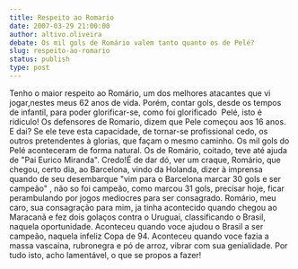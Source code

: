 ```yaml
---
title: Respeito ao Romario
date: 2007-03-29 21:00:00
author: altivo.oliveira
debate: Os mil gols de Romário valem tanto quanto os de Pelé?
slug: respeito-ao-romario
status: publish 
type: post
---
```


Tenho o maior respeito ao Romário, um dos melhores atacantes que vi jogar,nestes meus 62 anos de vida. Porém, contar gols, desde os tempos de infantil, para poder glorificar-se, como foi glorificado  Pelé, isto é ridiculo! Os defensores de Romario, dizem que Pele começou aos 16 anos. E dai? Se ele teve esta capacidade, de tornar-se profissional cedo, os outros pretendentes à glorias, que façam o mesmo caminho. Os mil gols do Pelé aconteceram de forma natural. Os de Romário, coitado, teve até ajuda de "Pai Eurico Miranda". Credo!É de dar dó, ver um craque, Romário, que chegou, certo dia, ao Barcelona, vindo da Holanda, dizer à imprensa quando de seu desembarque "vim para o Barcelona marcar 30 gols e ser campeão" , não so foi campeão, como marcou 31 gols, precisar hoje, ficar perambulando por jogos mediocres para ser consagrado. Romário, meu caro, sua consagração para mim, ja tinha acontecido quando chegou ao Maracanã e fez dois golaços contra o Uruguai, classificando o Brasil, naquela oportunidade. Aconteceu quando voce ajudou o Brasil a ser campeão, naquela infeliz Copa de 94. Aconteceu quando voce fazia a massa vascaina, rubronegra e pó de arroz, vibrar com sua genialidade. Por tudo isto, acho lamentável, o que se propos a fazer!

